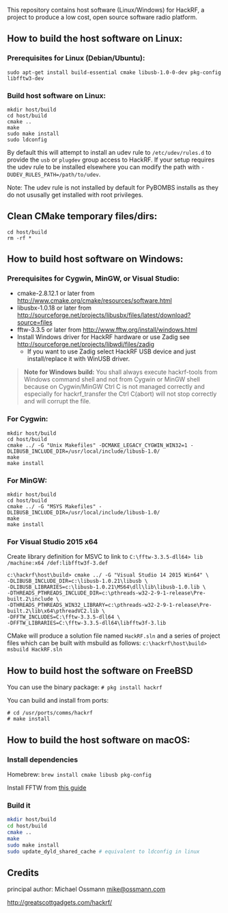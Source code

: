 This repository contains host software (Linux/Windows) for HackRF, a project to
produce a low cost, open source software radio platform.

## How to build the host software on Linux:

### Prerequisites for Linux (Debian/Ubuntu):
`sudo apt-get install build-essential cmake libusb-1.0-0-dev pkg-config libfftw3-dev`

### Build host software on Linux:
```
mkdir host/build
cd host/build
cmake ..
make
sudo make install
sudo ldconfig
```

By default this will attempt to install an udev rule to `/etc/udev/rules.d` to
provide the `usb` or `plugdev` group access to HackRF. If your setup requires
the udev rule to be installed elsewhere you can modify the path with
`-DUDEV_RULES_PATH=/path/to/udev`.

Note: The udev rule is not installed by default for PyBOMBS installs as
they do not ususally get installed with root privileges.

## Clean CMake temporary files/dirs:
```
cd host/build
rm -rf *
```

## How to build host software on Windows:
### Prerequisites for Cygwin, MinGW, or Visual Studio:

* cmake-2.8.12.1 or later from http://www.cmake.org/cmake/resources/software.html
* libusbx-1.0.18 or later from http://sourceforge.net/projects/libusbx/files/latest/download?source=files
* fftw-3.3.5 or later from http://www.fftw.org/install/windows.html
* Install Windows driver for HackRF hardware or use Zadig see http://sourceforge.net/projects/libwdi/files/zadig
  - If you want to use Zadig select HackRF USB device and just install/replace it with WinUSB driver.

>**Note for Windows build:**
 You shall always execute hackrf-tools from Windows command shell and not from Cygwin or MinGW shell because on Cygwin/MinGW
 Ctrl C is not managed correctly and especially for hackrf_transfer the Ctrl C(abort) will not stop correctly and will corrupt the file.

### For Cygwin:
```
mkdir host/build
cd host/build
cmake ../ -G "Unix Makefiles" -DCMAKE_LEGACY_CYGWIN_WIN32=1 -DLIBUSB_INCLUDE_DIR=/usr/local/include/libusb-1.0/
make
make install
```

### For MinGW:
```
mkdir host/build
cd host/build
cmake ../ -G "MSYS Makefiles" -DLIBUSB_INCLUDE_DIR=/usr/local/include/libusb-1.0/
make
make install
```

### For Visual Studio 2015 x64
Create library definition for MSVC to link to
`C:\fftw-3.3.5-dll64> lib /machine:x64 /def:libfftw3f-3.def`

```
c:\hackrf\host\build> cmake ../ -G "Visual Studio 14 2015 Win64" \
-DLIBUSB_INCLUDE_DIR=c:\libusb-1.0.21\libusb \
-DLIBUSB_LIBRARIES=c:\libusb-1.0.21\MS64\dll\lib\libusb-1.0.lib \
-DTHREADS_PTHREADS_INCLUDE_DIR=c:\pthreads-w32-2-9-1-release\Pre-built.2\include \
-DTHREADS_PTHREADS_WIN32_LIBRARY=c:\pthreads-w32-2-9-1-release\Pre-built.2\lib\x64\pthreadVC2.lib \
-DFFTW_INCLUDES=C:\fftw-3.3.5-dll64 \
-DFFTW_LIBRARIES=C:\fftw-3.3.5-dll64\libfftw3f-3.lib
```

CMake will produce a solution file named `HackRF.sln` and a series of
project files which can be built with msbuild as follows:
`c:\hackrf\host\build> msbuild HackRF.sln`

## How to build host the software on FreeBSD
You can use the binary package:
`# pkg install hackrf`

You can build and install from ports:
```
# cd /usr/ports/comms/hackrf
# make install
```

## How to build the host software on macOS:

### Install dependencies

Homebrew: `brew install cmake libusb pkg-config`

Install FFTW from [this guide](https://www.fftw.org/install/mac.html)

### Build it
```sh
mkdir host/build
cd host/build
cmake ..
make
sudo make install
sudo update_dyld_shared_cache # equivalent to ldconfig in linux
```

## Credits

principal author: Michael Ossmann <mike@ossmann.com>

http://greatscottgadgets.com/hackrf/
